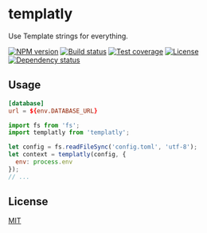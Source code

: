 # templatly

Use Template strings for everything.

  [![NPM version][npm-img]][npm-url]
  [![Build status][travis-img]][travis-url]
  [![Test coverage][coveralls-img]][coveralls-url]
  [![License][license-img]][license-url]
  [![Dependency status][david-img]][david-url]



## Usage

```toml
[database]
url = ${env.DATABASE_URL}
```

```js
import fs from 'fs';
import templatly from 'templatly';

let config = fs.readFileSync('config.toml', 'utf-8');
let context = templatly(config, {
  env: process.env
});
// ...
```

## License

  [MIT](LICENSE)

[npm-img]: https://img.shields.io/npm/v/trek-templatly.svg?style=flat-square
[npm-url]: https://npmjs.org/package/trek-templatly
[travis-img]: https://img.shields.io/travis/trekjs/templatly.svg?style=flat-square
[travis-url]: https://travis-ci.org/trekjs/templatly
[coveralls-img]: https://img.shields.io/coveralls/trekjs/templatly.svg?style=flat-square
[coveralls-url]: https://coveralls.io/r/trekjs/templatly
[license-img]: https://img.shields.io/badge/license-MIT-green.svg?style=flat-square
[license-url]: LICENSE
[david-img]: https://img.shields.io/david/trekjs/templatly.svg?style=flat-square
[david-url]: https://david-dm.org/trekjs/templatly
